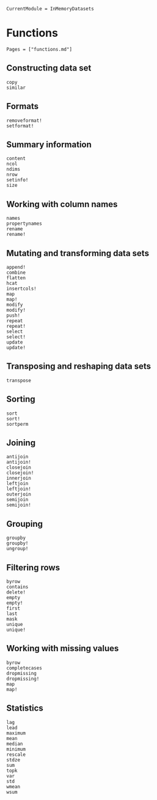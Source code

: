 ```@meta
CurrentModule = InMemoryDatasets
```

# Functions

```@index
Pages = ["functions.md"]
```

## Constructing data set
```@docs
copy
similar
```

## Formats
```@docs
removeformat!
setformat!
```

## Summary information
```@docs
content
ncol
ndims
nrow
setinfo!
size
```

## Working with column names
```@docs
names
propertynames
rename
rename!
```

## Mutating and transforming data sets
```@docs
append!
combine
flatten
hcat
insertcols!
map
map!
modify
modify!
push!
repeat
repeat!
select
select!
update
update!
```

## Transposing and reshaping data sets
```@docs
transpose
```

## Sorting
```@docs
sort
sort!
sortperm
```

## Joining
```@docs
antijoin
antijoin!
closejoin
closejoin!
innerjoin
leftjoin
leftjoin!
outerjoin
semijoin
semijoin!
```

## Grouping
```@docs
groupby
groupby!
ungroup!
```

## Filtering rows
```@docs
byrow
contains
delete!
empty
empty!
first
last
mask
unique
unique!
```

## Working with missing values
```@docs
byrow
completecases
dropmissing
dropmissing!
map
map!
```

## Statistics
```@docs
lag
lead
maximum
mean
median
minimum
rescale
stdze
sum
topk
var
std
wmean
wsum
```
